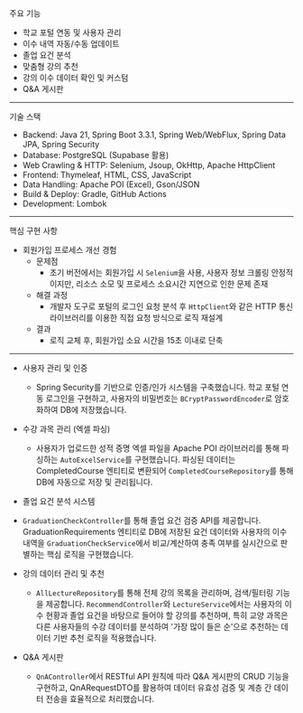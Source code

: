 주요 기능
   * 학교 포털 연동 및 사용자 관리
   * 이수 내역 자동/수동 업데이트
   * 졸업 요건 분석
   * 맞춤형 강의 추천
   * 강의 이수 데이터 확인 및 커스텀
   * Q&A 게시판
---
기술 스택
   * Backend: Java 21, Spring Boot 3.3.1, Spring Web/WebFlux, Spring Data JPA, Spring Security
   * Database: PostgreSQL (Supabase 활용)
   * Web Crawling & HTTP: Selenium, Jsoup, OkHttp, Apache HttpClient
   * Frontend: Thymeleaf, HTML, CSS, JavaScript
   * Data Handling: Apache POI (Excel), Gson/JSON
   * Build & Deploy: Gradle, GitHub Actions
   * Development: Lombok
---
핵심 구현 사항
* 회원가입 프로세스 개선 경험
    * 문제점
       * 초기 버전에서는 회원가입 시 `Selenium`을 사용, 사용자 정보 크롤링
         안정적이지만, 리소스 소모 및 프로세스 소요시간 지연으로 인한 문제 존재
    * 해결 과정
       * 개발자 도구로 포털의 로그인 요청 분석 후 `HttpClient`와 같은 HTTP 통신
         라이브러리를 이용한 직접 요청 방식으로 로직 재설계
     * 결과
       * 로직 교체 후, 회원가입 소요 시간을 15초 이내로 단축
---

  * 사용자 관리 및 인증
    * Spring Security를 기반으로 인증/인가 시스템을 구축했습니다. 
      학교 포털 연동 로그인을 구현하고, 사용자의 비밀번호는 `BCryptPasswordEncoder`로 암호화하여 DB에 저장했습니다.

  * 수강 과목 관리 (엑셀 파싱)
     * 사용자가 업로드한 성적 증명 엑셀 파일을 Apache POI 라이브러리를 통해 파싱하는 `AutoExcelService`를
     구현했습니다. 파싱된 데이터는 CompletedCourse 엔티티로 변환되어 `CompletedCourseRepository`를 통해 DB에
     자동으로 저장 및 관리됩니다.
  
  * 졸업 요건 분석 시스템
  * `GraduationCheckController`를 통해 졸업 요건 검증 API를 제공합니다. 
    GraduationRequirements 엔티티로 DB에 저장된 요건 데이터와 
    사용자의 이수 내역을 `GraduationCheckService`에서 비교/계산하여 충족 여부를
    실시간으로 판별하는 핵심 로직을 구현했습니다.

  * 강의 데이터 관리 및 추천
    * `AllLectureRepository`를 통해 전체 강의 목록을 관리하며, 검색/필터링 기능을 제공합니다.
    `RecommendController`와 `LectureService`에서는 사용자의 이수 현황과 졸업 요건을 바탕으로 들어야 할 강의를
    추천하며, 특히 교양 과목은 다른 사용자들의 수강 데이터를 분석하여 '가장 많이 들은 순'으로 추천하는 데이터
    기반 추천 로직을 적용했습니다.

  * Q&A 게시판
    * `QnAController`에서 RESTful API 원칙에 따라 Q&A 게시판의 CRUD 기능을 구현하고, QnARequestDTO를 활용하여
    데이터 유효성 검증 및 계층 간 데이터 전송을 효율적으로 처리했습니다.
